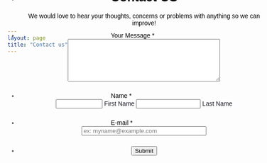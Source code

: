 ```yaml
---
layout: page
title: "Contact us"
---
```


<center>

<script src="https://cdnjs.cloudflare.com/ajax/libs/punycode/1.4.1/punycode.min.js"></script>
<script src="https://cdn.jotfor.ms/static/prototype.forms.js" type="text/javascript"></script>
<script src="https://cdn.jotfor.ms/static/jotform.forms.js?3.3.13528" type="text/javascript"></script>
<script type="text/javascript">
	JotForm.init(function(){
      setTimeout(function() {
          $('input_6').hint('ex: myname@example.com');
       }, 20);
	JotForm.clearFieldOnHide="disable";
    /*INIT-END*/
	});

   JotForm.prepareCalculationsOnTheFly([null,{"name":"contactUs","qid":"1","text":"Contact US","type":"control_head"},{"name":"submit","qid":"2","text":"Submit","type":"control_button"},null,{"name":"yourMessage","qid":"4","text":"Your Message","type":"control_textarea"},null,{"name":"email6","qid":"6","text":"E-mail","type":"control_email"},null,{"name":"name","qid":"8","text":"Name","type":"control_fullname"}]);
   setTimeout(function() {
JotForm.paymentExtrasOnTheFly([null,{"name":"contactUs","qid":"1","text":"Contact US","type":"control_head"},{"name":"submit","qid":"2","text":"Submit","type":"control_button"},null,{"name":"yourMessage","qid":"4","text":"Your Message","type":"control_textarea"},null,{"name":"email6","qid":"6","text":"E-mail","type":"control_email"},null,{"name":"name","qid":"8","text":"Name","type":"control_fullname"}]);}, 20); 
</script>
<link href="https://cdn.jotfor.ms/static/formCss.css?3.3.13528" rel="stylesheet" type="text/css" />
<link type="text/css" media="print" rel="stylesheet" href="https://cdn.jotfor.ms/css/printForm.css?3.3.13528" />
<link type="text/css" rel="stylesheet" href="https://cdn.jotfor.ms/css/styles/nova.css?3.3.13528" />
<link type="text/css" rel="stylesheet" href="https://cdn.jotfor.ms/themes/CSS/566a91c2977cdfcd478b4567.css?themeRevisionID=5da5f5afbdb53a02c94de4b1"/>
<style type="text/css">
    .form-label-left{
        width:150px;
    }
    .form-line{
        padding-top:12px;
        padding-bottom:12px;
    }
    .form-label-right{
        width:150px;
    }
    .form-all{
        width:690px;
        color:#555 !important;
        font-family:"Lucida Grande", "Lucida Sans Unicode", "Lucida Sans", Verdana, sans-serif;
        font-size:14px;
    }
    .form-radio-item label, .form-checkbox-item label, .form-grading-label, .form-header{
        color: Black;
    }

</style>

<style type="text/css" id="form-designer-style">
    /* Injected CSS Code */
/*PREFERENCES STYLE*/
    .form-all {
      font-family: Lucida Grande,Lucida Sans Unicode,Lucida Sans,Verdana,Tahoma,sans-serif, sans-serif;
    }
    .form-all .qq-upload-button,
    .form-all .form-submit-button,
    .form-all .form-submit-reset,
    .form-all .form-submit-print {
      font-family: Lucida Grande,Lucida Sans Unicode,Lucida Sans,Verdana,Tahoma,sans-serif, sans-serif;
    }
    .form-all .form-pagebreak-back-container,
    .form-all .form-pagebreak-next-container {
      font-family: Lucida Grande,Lucida Sans Unicode,Lucida Sans,Verdana,Tahoma,sans-serif, sans-serif;
    }
    .form-header-group {
      font-family: Lucida Grande,Lucida Sans Unicode,Lucida Sans,Verdana,Tahoma,sans-serif, sans-serif;
    }
    .form-label {
      font-family: Lucida Grande,Lucida Sans Unicode,Lucida Sans,Verdana,Tahoma,sans-serif, sans-serif;
    }
  
    .form-label.form-label-auto {
      
    display: block;
    float: none;
    text-align: left;
    width: 100%;
  
    }
  
    .form-line {
      margin-top: 12px 36px 12px 36px px;
      margin-bottom: 12px 36px 12px 36px px;
    }
  
    .form-all {
      width: 590px;
      margin-top: -200px;
    }
  
    .form-label-left,
    .form-label-right,
    .form-label-left.form-label-auto,
    .form-label-right.form-label-auto {
      width: 150px;
    }
  
    .form-all {
      font-size: 14pxpx
    }
    .form-all .qq-upload-button,
    .form-all .qq-upload-button,
    .form-all .form-submit-button,
    .form-all .form-submit-reset,
    .form-all .form-submit-print {
      font-size: 14pxpx
    }
    .form-all .form-pagebreak-back-container,
    .form-all .form-pagebreak-next-container {
      font-size: 14pxpx
    }
  
    .supernova .form-all, .form-all {
      background-color: ;
      border: 1px solid transparent;
    }
  
    .form-all {
      color: Black;
    }
    .form-header-group .form-header {
      color: Black;
    }
    .form-header-group .form-subHeader {
      color: Black;
    }
    .form-label-top,
    .form-label-left,
    .form-label-right,
    .form-html,
    .form-checkbox-item label,
    .form-radio-item label {
      color: Black;
    }
    .form-sub-label {
      color: 1a1a25;
    }
  
    .supernova {
      background-color: undefined;
    }
    .supernova body {
      background: transparent;
    }
  
    .form-textbox,
    .form-textarea,
    .form-radio-other-input,
    .form-checkbox-other-input,
    .form-captcha input,
    .form-spinner input {
      background-color: undefined;
    }
  
    .supernova {
      background-image: none;
    }
    #stage {
      background-image: none;
    }
  
    .form-all {
      background-image: none;
    }
  
  .ie-8 .form-all:before { display: none; }
  .ie-8 {
    margin-top: auto;
    margin-top: initial;
  }
  
  /*PREFERENCES STYLE*//*__INSPECT_SEPERATOR__*/
    /* Injected CSS Code */
</style>

<link type="text/css" rel="stylesheet" href="https://cdn.jotfor.ms/css/styles/buttons/form-submit-button-book_blue2.css?3.3.13528"/>
<form class="jotform-form" action="https://submit.jotformpro.com/submit/92944201991966/" method="post" name="form_92944201991966" id="92944201991966" accept-charset="utf-8">
  <input type="hidden" name="formID" value="92944201991966" />
  <input type="hidden" id="JWTContainer" value="" />
  <input type="hidden" id="cardinalOrderNumber" value="" />
  <div role="main" class="form-all">
    <ul class="form-section page-section">
      <li id="cid_1" class="form-input-wide" data-type="control_head">
        <div class="form-header-group ">
          <div class="header-text httal htvam">
            <h1 id="header_1" class="form-header" data-component="header">
              Contact US
            </h1>
            <div id="subHeader_1" class="form-subHeader">
              We would love to hear your thoughts, concerns or problems with anything so we can improve!
            </div>
          </div>
        </div>
      </li>
      <li class="form-line jf-required" data-type="control_textarea" id="id_4">
        <label class="form-label form-label-left form-label-auto" id="label_4" for="input_4">
          Your Message
          <span class="form-required">
            *
          </span>
        </label>
        <div id="cid_4" class="form-input jf-required">
          <textarea id="input_4" class="form-textarea validate[required]" name="q4_yourMessage" cols="40" rows="6" data-component="textarea" required="" aria-labelledby="label_4"></textarea>
        </div>
      </li>
      <li class="form-line jf-required" data-type="control_fullname" id="id_8">
        <label class="form-label form-label-left form-label-auto" id="label_8" for="first_8">
          Name
          <span class="form-required">
            *
          </span>
        </label>
        <div id="cid_8" class="form-input jf-required">
          <div data-wrapper-react="true">
            <span class="form-sub-label-container" style="vertical-align:top">
              <input type="text" id="first_8" name="q8_name[first]" class="form-textbox validate[required]" size="10" value="" data-component="first" aria-labelledby="label_8 sublabel_8_first" required="" />
              <label class="form-sub-label" for="first_8" id="sublabel_8_first" style="min-height:13px"> First Name </label>
            </span>
            <span class="form-sub-label-container" style="vertical-align:top">
              <input type="text" id="last_8" name="q8_name[last]" class="form-textbox validate[required]" size="15" value="" data-component="last" aria-labelledby="label_8 sublabel_8_last" required="" />
              <label class="form-sub-label" for="last_8" id="sublabel_8_last" style="min-height:13px"> Last Name </label>
            </span>
          </div>
        </div>
      </li>
      <li class="form-line jf-required" data-type="control_email" id="id_6">
        <label class="form-label form-label-left form-label-auto" id="label_6" for="input_6">
          E-mail
          <span class="form-required">
            *
          </span>
        </label>
        <div id="cid_6" class="form-input jf-required">
          <input type="email" id="input_6" name="q6_email6" class="form-textbox validate[required, Email]" size="32" value="" placeholder="ex: myname@example.com" data-component="email" aria-labelledby="label_6" required="" />
        </div>
      </li>
      <li class="form-line" data-type="control_button" id="id_2">
        <div id="cid_2" class="form-input-wide">
          <div style="text-align:center" class="form-buttons-wrapper ">
            <button id="input_2" type="submit" class="form-submit-button form-submit-button-book_blue2" data-component="button">
              Submit
            </button>
          </div>
        </div>
      </li>
      <li style="display:none">
        Should be Empty:
        <input type="text" name="website" value="" />
      </li>
    </ul>
  </div>
  <script>
  JotForm.showJotFormPowered = "0";
  </script>
  <input type="hidden" id="simple_spc" name="simple_spc" value="92944201991966" />
  <script type="text/javascript">
  document.getElementById("si" + "mple" + "_spc").value = "92944201991966-92944201991966";
  </script>
</form>

</center>

